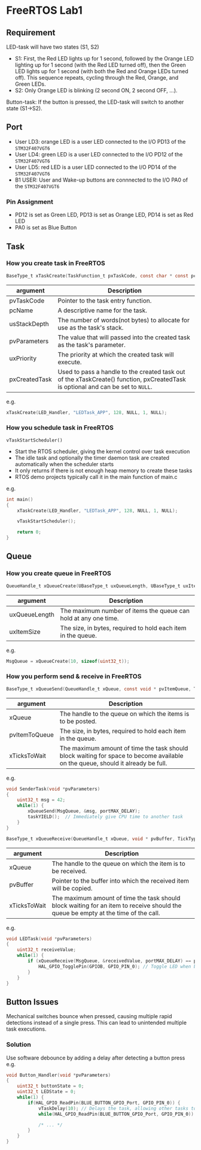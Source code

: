 # FreeRTOS Lab1

## Requirement
LED-task will have two states (S1, S2)
* S1: First, the Red LED lights up for 1 second, followed by the Orange LED 
lighting up for 1 second (with the Red LED turned off), then the Green LED 
lights up for 1 second (with both the Red and Orange LEDs turned off). This 
sequence repeats, cycling through the Red, Orange, and Green LEDs.
* S2: Only Orange LED is blinking (2 second ON, 2 second OFF, …).

Button-task: If the button is pressed, the LED-task will switch to another state 
(S1→S2).

## Port

* User LD3: orange LED is a user LED connected to the I/O PD13 of the `STM32F407VGT6`
* User LD4: green LED is a user LED connected to the I/O PD12 of the `STM32F407VGT6`
* User LD5: red LED is a user LED connected to the I/O PD14 of the `STM32F407VGT6`
* B1 USER: User and Wake-up buttons are connnected to the I/O PA0 of the `STM32F407VGT6`

### Pin Assignment
* PD12 is set as Green LED, PD13 is set as Orange LED, PD14 is set as Red LED
* PA0 is set as Blue Button

## Task

### How you create task in FreeRTOS

```C
BaseType_t xTaskCreate(TaskFunction_t pxTaskCode, const char * const pcName, const configSTACK_DEPTH_TYPE usStackDepth, void * const pvParameters, UbaseType_t uxPriority, TaskHandle_t * const pxCreatedTask);
```

| argument | Description |
|----------|-------------|
| pvTaskCode | Pointer to the task entry function. |
| pcName | A descriptive name for the task. |
| usStackDepth | The number of words(not bytes) to allocate for use as the task's stack. |
| pvParameters | The value that will passed into the created task as the task's parameter. |
| uxPriority | The priority at which the created task will execute. |
| pxCreatedTask | Used to pass a handle to the created task out of the xTaskCreate() function, pxCreatedTask is optional and can be set to `NULL`. |

e.g.
```C
xTaskCreate(LED_Handler, "LEDTask_APP", 128, NULL, 1, NULL);
```

### How you schedule task in FreeRTOS

`vTaskStartScheduler()`
* Start the RTOS scheduler, giving the kernel control over task execution
* The idle task and optionally the timer daemon task are created automatically when the scheduler starts
* It only returns if there is not enough heap memory to create these tasks
* RTOS demo projects typically call it in the main function of main.c

e.g.
```C
int main()
{
    xTaskCreate(LED_Handler, "LEDTask_APP", 128, NULL, 1, NULL);

    vTaskStartScheduler();

    return 0;
}
```

## Queue

### How you create queue in FreeRTOS

```C
QueueHandle_t xQueueCreate(UBaseType_t uxQueueLength, UBaseType_t uxItemSize);
```

| argument | Description |
|----------|-------------|
| uxQueueLength | The maximum number of items the queue can hold at any one time. |
| uxItemSize | The size, in bytes, required to hold each item in the queue. |

e.g.
```C
MsgQueue = xQueueCreate(10, sizeof(uint32_t));
```

### How you perform send & receive in FreeRTOS

```C
BaseType_t xQueueSend(QueueHandle_t xQueue, const void * pvItemQueue, TickType_t xTicksToWait);
```

| argument | Description |
|----------|-------------|
| xQueue | The handle to the queue on which the items is to be posted. |
| pvItemToQueue | The size, in bytes, required to hold each item in the queue. |
| xTicksToWait | The maximum amount of time the task should block waiting for space to become available on the queue, should it already be full. |

e.g.
```C
void SenderTask(void *pvParameters)
{
    uint32_t msg = 42;
    while(1) {
        xQueueSend(MsgQueue, &msg, portMAX_DELAY);
        taskYIELD();  // Immediately give CPU time to another task
    }
}
```

```C
BaseType_t xQueueReceive(QueueHandle_t xQueue, void * pvBuffer, TickType_t xTicksToWait);
```
| argument | Description |
|----------|-------------|
| xQueue | The handle to the queue on which the item is to be received. |
| pvBuffer | Pointer to the buffer into which the received item will be copied. |
| xTicksToWait | The maximum amount of time the task should block waiting for an item to receive should the queue be empty at the time of the call. |

e.g.
```C
void LEDTask(void *pvParameters)
{
    uint32_t receiveValue;
    while(1) {
        if (xQueueReceive(MsgQueue, &receivedValue, portMAX_DELAY) == pdPASS) {
            HAL_GPIO_TogglePin(GPIOB, GPIO_PIN_0); // Toggle LED when button press is received
        }
    }
}
```

## Button Issues

Mechanical switches bounce when pressed, causing multiple rapid detections instead of a single press. This can lead to unintended multiple task executions.

### Solution
Use software debounce by adding a delay after detecting a button press
e.g.
```C
void Button_Handler(void *pvParameters)
{
    uint32_t buttonState = 0;
    uint32_t LEDState = 0;
    while(1) {
        if(HAL_GPIO_ReadPin(BLUE_BUTTON_GPIO_Port, GPIO_PIN_0)) {
            vTaskDelay(10); // Delays the task, allowing other tasks to run
            while(HAL_GPIO_ReadPin(BLUE_BUTTON_GPIO_Port, GPIO_PIN_0)) {;}

            /* ... */
        }
    }
}
```
